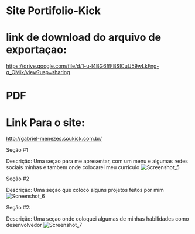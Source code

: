 # Site Portifolio-Kick
# link de download do arquivo de exportaçao:
https://drive.google.com/file/d/1-u-l4BG6ffFBSlCuU59wLkFng-q_OMik/view?usp=sharing
# PDF


# Link Para o site:
http://gabriel-menezes.soukick.com.br/

Seção #1

Descrição: Uma seçao para me apresentar, com um menu e algumas redes sociais minhas e tambem onde colocarei meu curriculo
![Screenshot_5](https://user-images.githubusercontent.com/86251053/161446954-ccc8ec05-1996-4e04-86f7-3a6b6c823d32.png)

Seção #2

Descrição: Uma seçao que coloco alguns projetos feitos por mim
![Screenshot_6](https://user-images.githubusercontent.com/86251053/161447037-23c5369f-75a4-42ef-8f4d-1955fc9eabc9.png)

Seção #2:

Descrição: Uma seçao onde coloquei algumas de minhas habilidades como desenvolvedor
![Screenshot_7](https://user-images.githubusercontent.com/86251053/161447080-7bdfeb84-f389-4c24-ae9e-27c9511c44c2.png)
